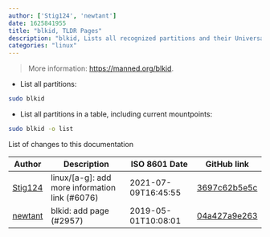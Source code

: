 ```yaml
---
author: ['Stig124', 'newtant']
date: 1625841955
title: "blkid, TLDR Pages"
description: "blkid, Lists all recognized partitions and their Universally Unique Identifier (UUID)."
categories: "linux"
---
```

> More information: <https://manned.org/blkid>.

- List all partitions:

```bash
sudo blkid
```

- List all partitions in a table, including current mountpoints:

```bash
sudo blkid -o list
```
List of changes to this documentation


Author | Description | ISO 8601 Date | GitHub link
------|-----|-----|-----
[Stig124](mailto:stigpro@outlook.fr) | linux/[a-g]: add more information link (#6076) | 2021-07-09T16:45:55 | [3697c62b5e5c](https://github.com/tldr-pages/tldr/commit/3697c62b5e5cd9bae7a99c591cb81d1ddcfbf792)
[newtant](mailto:newtant@users.noreply.github.com) | blkid: add page (#2957) | 2019-05-01T10:08:01 | [04a427a9e263](https://github.com/tldr-pages/tldr/commit/04a427a9e2631653c079f5ef5ab5c72b3e8690af)

